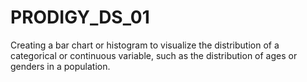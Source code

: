 # PRODIGY_DS_01
Creating a bar chart or histogram to visualize the distribution of a categorical or continuous variable, such as the distribution of ages or genders in a population.
